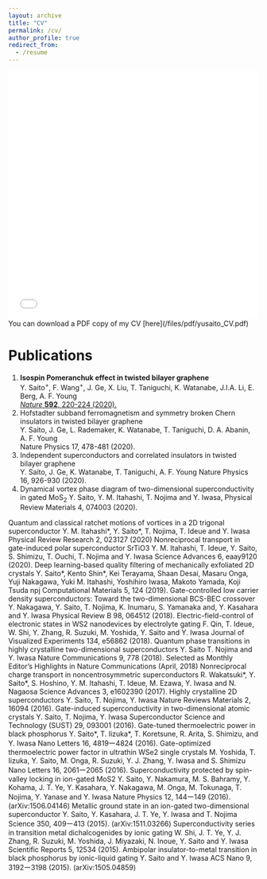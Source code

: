 ```yaml
---
layout: archive
title: "CV"
permalink: /cv/
author_profile: true
redirect_from:
  - /resume
---
```


<iframe src="/files/pdf/yusaito_CV.pdf" width="100%" height="500" frameborder="no" border="0" marginwidth="0" marginheight="0"></iframe>
You can download a PDF copy of my CV [here](/files/pdf/yusaito_CV.pdf)


Publications
======
1. **Isospin Pomeranchuk effect in twisted bilayer graphene**<br>
    Y. Saito<sup>+</sup>, F. Wang<sup>+</sup>, J. Ge, X. Liu, T. Taniguchi, K. Watanabe, J.I.A. Li, E. Berg, A. F. Young<br>
    [*Nature* **592**, 220-224 (2020).](aaa)
2. Hofstadter subband ferromagnetism and symmetry broken Chern insulators in twisted bilayer graphene<br>
Y. Saito, J. Ge, L. Rademaker, K. Watanabe, T. Taniguchi, D. A. Abanin, A. F. Young<br>
Nature Physics 17, 478-481 (2020).
1. Independent superconductors and correlated insulators in twisted bilayer graphene<br>
Y. Saito, J. Ge, K. Watanabe, T. Taniguchi, A. F. Young
Nature Physics 16, 926-930 (2020). 
1. Dynamical vortex phase diagram of two-dimensional superconductivity in gated MoS<sub>2</sub>
Y. Saito, Y. M. Itahashi, T. Nojima and Y. Iwasa, 
Physical Review Materials 4, 074003 (2020).

Quantum and classical ratchet motions of vortices in a 2D trigonal superconductor
Y. M. Itahashi*, Y. Saito*, T. Nojima, T. Ideue and Y. Iwasa
Physical Review Research 2, 023127 (2020)
Nonreciprocal transport in gate-induced polar superconductor SrTiO3
Y. M. Itahashi, T. Ideue, Y. Saito, S. Shimizu, T. Ouchi, T. Nojima and Y. Iwasa
Science Advances 6, eaay9120 (2020).
Deep learning-based quality filtering of mechanically exfoliated 2D crystals
Y. Saito*, Kento Shin*, Kei Terayama, Shaan Desai, Masaru Onga, Yuji Nakagawa,
Yuki M. Itahashi, Yoshihiro Iwasa, Makoto Yamada, Koji Tsuda
npj Computational Materials 5, 124 (2019).
Gate-controlled  low  carrier  density  superconductors: Toward  the  two-dimensional BCS-BEC crossover
Y. Nakagawa, Y. Saito, T. Nojima, K. Inumaru, S. Yamanaka and, Y. Kasahara and Y. Iwasa
Physical Review B 98, 064512 (2018).
Electric-field-control of electronic states in WS2 nanodevices by electrolyte gating
F. Qin, T. Ideue, W. Shi, Y. Zhang, R. Suzuki, M. Yoshida, Y. Saito and Y. Iwasa
Journal of Visualized Experiments 134, e56862 (2018).
Quantum phase transitions in highly crystalline two-dimensional superconductors
Y. Saito T. Nojima and Y. Iwasa
Nature Communications 9, 778 (2018). 
Selected as Monthly Editor’s Highlights in Nature Communications (April, 2018)
Nonreciprocal charge transport in noncentrosymmetric superconductors
R. Wakatsuki*, Y. Saito*, S. Hoshino, Y. M. Itahashi, T. Ideue, M. Ezawa, Y. Iwasa and N. Nagaosa
Science Advances 3, e1602390 (2017).
Highly crystalline 2D superconductors
Y. Saito, T. Nojima, Y. Iwasa
Nature Reviews Materials 2, 16094 (2016).
Gate-induced superconductivity in two-dimensional atomic crystals
Y. Saito, T. Nojima, Y. Iwasa
Superconductor Science and Technology (SUST) 29, 093001 (2016).
Gate-tuned thermoelectric power in black phosphorus
Y. Saito*, T. Iizuka*, T. Koretsune, R. Arita, S. Shimizu, and Y. Iwasa
Nano Letters 16, 4819ー4824 (2016).
Gate-optimized thermoelectric power factor in ultrathin WSe2 single crystals
M. Yoshida, T. Iizuka, Y. Saito, M. Onga, R. Suzuki, Y. J. Zhang, Y. Iwasa and S. Shimizu
Nano Letters 16, 2061ー2065 (2016).
Superconductivity protected by spin-valley locking in ion-gated MoS2
Y. Saito, Y. Nakamura, M. S. Bahramy, Y. Kohama, J. T. Ye, Y. Kasahara, Y. Nakagawa, M. Onga, M. Tokunaga, T. Nojima, Y. Yanase and Y. Iwasa
Nature Physics 12, 144ー149 (2016).   (arXiv:1506.04146)
Metallic ground state in an ion-gated two-dimensional superconductor
Y. Saito, Y. Kasahara, J. T. Ye, Y. Iwasa and T. Nojima
Science 350, 409ー413 (2015).   (arXiv:1511.03266)
Superconductivity series in transition metal dichalcogenides by ionic gating
W. Shi, J. T. Ye, Y. J. Zhang, R. Suzuki, M. Yoshida, J. Miyazaki, N. Inoue, Y. Saito and Y. Iwasa
Scientific Reports 5, 12534 (2015).
Ambipolar insulator-to-metal transition in black phosphorus by ionic-liquid gating
Y. Saito and Y. Iwasa
ACS Nano 9, 3192ー3198 (2015).   (arXiv:1505.04859)
